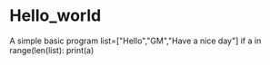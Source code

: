# Hello_world
A simple basic program
list=["Hello","GM","Have a nice day"]
if a in range(len(list):
    print(a)
    
